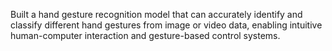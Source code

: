 Built a hand gesture recognition model that can accurately identify and classify different hand gestures from image or video data, enabling intuitive human-computer interaction and gesture-based control systems.